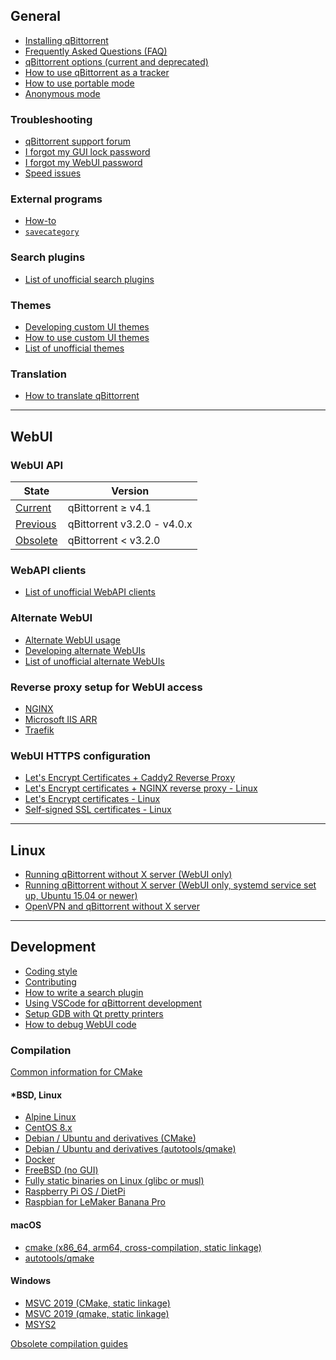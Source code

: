 ## General

* [Installing qBittorrent](https://github.com/qbittorrent/qBittorrent/wiki/Installing-qBittorrent)
* [Frequently Asked Questions (FAQ)](https://github.com/qbittorrent/qBittorrent/wiki/Frequently-Asked-Questions)
* [qBittorrent options (current and deprecated)](https://github.com/qbittorrent/qBittorrent/wiki/Explanation-of-Options-in-qBittorrent)
* [How to use qBittorrent as a tracker](https://github.com/qbittorrent/qBittorrent/wiki/How-to-use-qBittorrent-as-a-tracker)
* [How to use portable mode](https://github.com/qbittorrent/qBittorrent/wiki/How-to-use-portable-mode)
* [Anonymous mode](https://github.com/qbittorrent/qBittorrent/wiki/Anonymous-Mode)

### Troubleshooting

* [qBittorrent support forum](http://forum.qbittorrent.org/)
* [I forgot my GUI lock password](https://github.com/qbittorrent/qBittorrent/wiki/I-forgot-my-UI-lock-password)
* [I forgot my WebUI password](https://github.com/qbittorrent/qBittorrent/wiki/Web-UI-password-locked-on-qBittorrent-NO-X-%28qbittorrent-nox%29)
* [Speed issues](https://github.com/qbittorrent/qBittorrent/wiki/Things-we-need-to-know-to-help-you-with-'speed'-issues)

### External programs

* [How-to](https://github.com/qbittorrent/qBittorrent/wiki/External-programs-How-to)
* [`savecategory`](https://github.com/qbittorrent/qBittorrent/wiki/External-programs-savecategory)

### Search plugins

* [List of unofficial search plugins](https://github.com/qbittorrent/qBittorrent/wiki/Unofficial-search-plugins)

### Themes

* [Developing custom UI themes](https://github.com/qbittorrent/qBittorrent/wiki/Create-custom-themes-for-qBittorrent)
* [How to use custom UI themes](https://github.com/qbittorrent/qBittorrent/wiki/How-to-use-custom-UI-themes)
* [List of unofficial themes](https://github.com/qbittorrent/qBittorrent/wiki/List-of-known-qBittorrent-themes)

### Translation

* [How to translate qBittorrent](https://github.com/qbittorrent/qBittorrent/wiki/How-to-translate-qBittorrent)

---

## WebUI

### WebUI API

| State | Version |
|---|---|
| [Current](https://github.com/qbittorrent/qBittorrent/wiki/WebUI-API-(qBittorrent-4.1)) | qBittorrent ≥ v4.1 |
| [Previous](https://github.com/qbittorrent/qBittorrent/wiki/WebUI-API-(qBittorrent-v3.2.0-v4.0.4)) | qBittorrent v3.2.0 - v4.0.x |
| [Obsolete](https://github.com/qbittorrent/qBittorrent/wiki/WebUI-API-(qBittorrent-v3.1.x)) | qBittorrent < v3.2.0 |

### WebAPI clients

* [List of unofficial WebAPI clients](https://github.com/qbittorrent/qBittorrent/wiki/List-of-unofficial-WebAPI-clients)

### Alternate WebUI

* [Alternate WebUI usage](https://github.com/qbittorrent/qBittorrent/wiki/Alternate-WebUI-usage)
* [Developing alternate WebUIs](https://github.com/qbittorrent/qBittorrent/wiki/Developing-alternate-WebUIs-(WIP))
* [List of unofficial alternate WebUIs](https://github.com/qbittorrent/qBittorrent/wiki/List-of-known-alternate-WebUIs)

### Reverse proxy setup for WebUI access

* [NGINX](https://github.com/qbittorrent/qBittorrent/wiki/NGINX-Reverse-Proxy-for-Web-UI)
* [Microsoft IIS ARR](https://github.com/qbittorrent/qBittorrent/wiki/IIS-ARR-Reverse-Proxy)
* [Traefik](https://github.com/qbittorrent/qBittorrent/wiki/Traefik-Reverse-Proxy-for-Web-UI)

### WebUI HTTPS configuration

* [Let's Encrypt Certificates + Caddy2 Reverse Proxy](https://github.com/qbittorrent/qBittorrent/wiki/Linux-WebUI-HTTPS-with-Let's-Encrypt-&-Caddy2-reverse-proxy)
* [Let's Encrypt certificates + NGINX reverse proxy - Linux](https://github.com/qbittorrent/qBittorrent/wiki/Linux-WebUI-HTTPS-with-Let's-Encrypt-certificates-and-NGINX-SSL-reverse-proxy)
* [Let's Encrypt certificates - Linux](https://github.com/qbittorrent/qBittorrent/wiki/Linux-WebUI-setting-up-HTTPS-with-Let's-Encrypt-certificates)
* [Self-signed SSL certificates - Linux](https://github.com/qbittorrent/qBittorrent/wiki/Linux-WebUI-setting-up-HTTPS-with-self-signed-SSL-certificates)

---

## Linux

* [Running qBittorrent without X server (WebUI only)](https://github.com/qbittorrent/qBittorrent/wiki/Running-qBittorrent-without-X-server-(WebUI-only))
* [Running qBittorrent without X server (WebUI only, systemd service set up, Ubuntu 15.04 or newer)](https://github.com/qbittorrent/qBittorrent/wiki/Running-qBittorrent-without-X-server-(WebUI-only,-systemd-service-set-up,-Ubuntu-15.04-or-newer))
* [OpenVPN and qBittorrent without X server](https://github.com/qbittorrent/qBittorrent/wiki/OpenVPN-and-qBittorrent-without-X-server)

---

## Development

* [Coding style](https://github.com/qbittorrent/qBittorrent/blob/master/CODING_GUIDELINES.md)
* [Contributing](https://github.com/qbittorrent/qBittorrent/blob/master/CONTRIBUTING.md)
* [How to write a search plugin](https://github.com/qbittorrent/search-plugins/wiki/How-to-write-a-search-plugin)
* [Using VSCode for qBittorrent development](https://github.com/qbittorrent/qBittorrent/wiki/Using-VSCode-for-qBittorrent-development)
* [Setup GDB with Qt pretty printers](https://github.com/qbittorrent/qBittorrent/wiki/Setup-GDB-with-Qt-pretty-printers)
* [How to debug WebUI code](https://github.com/qbittorrent/qBittorrent/wiki/How-to-debug-the-WebUI-code)

### Compilation

[Common information for CMake](https://github.com/qbittorrent/qBittorrent/wiki/Compilation-with-CMake-common-information)

#### *BSD, Linux
* [Alpine Linux](https://github.com/qbittorrent/qBittorrent/wiki/Compilation-Alpine-Linux)
* [CentOS 8.x](https://github.com/qbittorrent/qBittorrent/wiki/Compilation-CentOS-8.x)
* [Debian / Ubuntu and derivatives (CMake)](https://github.com/qbittorrent/qBittorrent/wiki/Compilation-Debian,-Ubuntu,-and-derivatives)
* [Debian / Ubuntu and derivatives (autotools/qmake)](https://github.com/qbittorrent/qBittorrent/wiki/Compilation-Debian-and-Ubuntu)
* [Docker](https://github.com/qbittorrent/docker-qbittorrent-nox#readme)
* [FreeBSD (no GUI)](https://github.com/qbittorrent/qBittorrent/wiki/Compilation-FreeBSD-(no-GUI))
* [Fully static binaries on Linux (glibc or musl)](https://github.com/qbittorrent/qBittorrent/wiki/Compilation-Fully-static-binaries-on-Linux-(glibc-or-musl))
* [Raspberry Pi OS / DietPi](https://github.com/qbittorrent/qBittorrent/wiki/Compilation-Raspberry-Pi-OS-and-DietPi)
* [Raspbian for LeMaker Banana Pro](https://github.com/qbittorrent/qBittorrent/wiki/Compilation-Raspbian-for-LeMaker-Banana-Pro)

#### macOS
* [cmake (x86_64, arm64, cross-compilation, static linkage)](https://github.com/qbittorrent/qBittorrent/wiki/Compilation-macOS-(x86_64,-arm64,-cross-compilation))
* [autotools/qmake](https://github.com/qbittorrent/qBittorrent/wiki/Compilation-macOS)

#### Windows
  * [MSVC 2019 (CMake, static linkage)](https://github.com/qbittorrent/qBittorrent/wiki/Compilation-Windows-(MSVC-2019,-64-bit,-static-linkage))
  * [MSVC 2019 (qmake, static linkage)](https://github.com/qbittorrent/qBittorrent/wiki/Compiling-with-MSVC-2019-(static-linkage))
  * [MSYS2](https://github.com/Chocobo1/qbittorent_msys2#readme)

[Obsolete compilation guides](https://github.com/qbittorrent/qBittorrent/wiki/Obsolete-compilation-guides)

